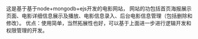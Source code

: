 这是基于基于node+mongodb+ejs开发的电影网站，
网站的功包括首页海报展示页面、电影详细信息展示及播放、电影信息录入、后台电影信息管理（包括删除和修改）。
优点：使用简单，当然拓展性也好，可以基于上面进一步进行逻辑开发和权限管理的开发。
   
